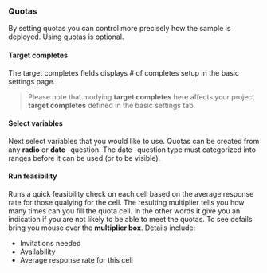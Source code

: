 ### Quotas

By setting quotas you can control more precisely how the sample is deployed. Using quotas is optional.

#### Target completes

The target completes fields displays # of completes setup in the basic settings page. 

> Please note that modying **target completes** here affects your project **target completes** defined in the basic settings tab.

#### Select variables

Next select variables that you would like to use. Quotas can be created from any **radio** or **date** -question. The date -question type must categorized into ranges before it can be used (or to be visible).

#### Run feasibility

Runs a quick feasibility check on each cell based on the average response rate for those qualying for the cell. The resulting multiplier tells you how many times can you fill the quota cell. In the other words it give you an indication if you are not likely to be able to meet the quotas. To see defails bring you mouse over the **multiplier box**. Details include:

- Invitations needed
- Availability
- Average response rate for this cell
